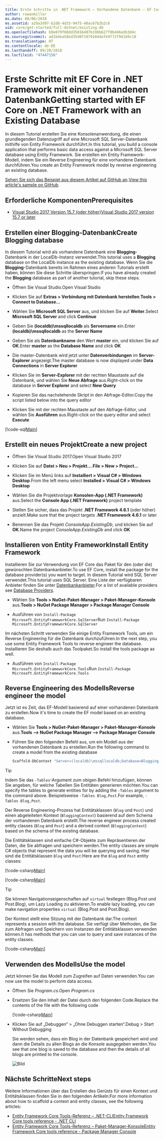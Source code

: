 ```yaml
---
title: Erste Schritte in .NET Framework – Vorhandene Datenbank – EF Core
author: rowanmiller
ms.date: 08/06/2018
ms.assetid: a29a3d97-b2d8-4d33-9475-40ac67b3b2c6
uid: core/get-started/full-dotnet/existing-db
ms.openlocfilehash: b9e079f88dd35016407b19bb627f8bd46edb3d4c
ms.sourcegitcommit: ad1bdea58ed35d0f19791044efe9f72f94189c18
ms.translationtype: HT
ms.contentlocale: de-DE
ms.lasthandoff: 09/28/2018
ms.locfileid: "47447156"
---
```

# <a name="getting-started-with-ef-core-on-net-framework-with-an-existing-database"></a><span data-ttu-id="93413-102">Erste Schritte mit EF Core in .NET Framework mit einer vorhandenen Datenbank</span><span class="sxs-lookup"><span data-stu-id="93413-102">Getting started with EF Core on .NET Framework with an Existing Database</span></span>

<span data-ttu-id="93413-103">In diesem Tutorial erstellen Sie eine Konsolenanwendung, die einen grundlegenden Datenzugriff auf eine Microsoft SQL Server-Datenbank mithilfe von Entity Framework durchführt.</span><span class="sxs-lookup"><span data-stu-id="93413-103">In this tutorial, you build a console application that performs basic data access against a Microsoft SQL Server database using Entity Framework.</span></span> <span data-ttu-id="93413-104">Sie erstellen ein Entity Framework-Modell, indem Sie ein Reverse Engineering für eine vorhandene Datenbank durchführen.</span><span class="sxs-lookup"><span data-stu-id="93413-104">You create an Entity Framework model by reverse engineering an existing database.</span></span>

<span data-ttu-id="93413-105">[Sehen Sie sich das Beispiel aus diesem Artikel auf GitHub an](https://github.com/aspnet/EntityFramework.Docs/tree/master/samples/core/GetStarted/FullNet/ConsoleApp.ExistingDb).</span><span class="sxs-lookup"><span data-stu-id="93413-105">[View this article's sample on GitHub](https://github.com/aspnet/EntityFramework.Docs/tree/master/samples/core/GetStarted/FullNet/ConsoleApp.ExistingDb).</span></span>

## <a name="prerequisites"></a><span data-ttu-id="93413-106">Erforderliche Komponenten</span><span class="sxs-lookup"><span data-stu-id="93413-106">Prerequisites</span></span>

* [<span data-ttu-id="93413-107">Visual Studio 2017 Version 15.7 (oder höher)</span><span class="sxs-lookup"><span data-stu-id="93413-107">Visual Studio 2017 version 15.7 or later</span></span>](https://www.visualstudio.com/downloads/)

## <a name="create-blogging-database"></a><span data-ttu-id="93413-108">Erstellen einer Blogging-Datenbank</span><span class="sxs-lookup"><span data-stu-id="93413-108">Create Blogging database</span></span>

<span data-ttu-id="93413-109">In diesem Tutorial wird als vorhandene Datenbank eine **Blogging**-Datenbank in der LocalDb-Instanz verwendet.</span><span class="sxs-lookup"><span data-stu-id="93413-109">This tutorial uses a **Blogging** database on the LocalDb instance as the existing database.</span></span> <span data-ttu-id="93413-110">Wenn Sie die **Blogging**-Datenbank bereits im Rahmen eines anderen Tutorials erstellt haben, können Sie diese Schritte überspringen.</span><span class="sxs-lookup"><span data-stu-id="93413-110">If you have already created the **Blogging** database as part of another tutorial, skip these steps.</span></span>

* <span data-ttu-id="93413-111">Öffnen Sie Visual Studio.</span><span class="sxs-lookup"><span data-stu-id="93413-111">Open Visual Studio</span></span>

* <span data-ttu-id="93413-112">Klicken Sie auf **Extras > Verbindung mit Datenbank herstellen**.</span><span class="sxs-lookup"><span data-stu-id="93413-112">**Tools > Connect to Database...**</span></span>

* <span data-ttu-id="93413-113">Wählen Sie **Microsoft SQL Server** aus, und klicken Sie auf **Weiter**.</span><span class="sxs-lookup"><span data-stu-id="93413-113">Select **Microsoft SQL Server** and click **Continue**</span></span>

* <span data-ttu-id="93413-114">Geben Sie **(localdb)\mssqllocaldb** als **Servername** ein.</span><span class="sxs-lookup"><span data-stu-id="93413-114">Enter **(localdb)\mssqllocaldb** as the **Server Name**</span></span>

* <span data-ttu-id="93413-115">Geben Sie als **Datenbankname** den Wert **master** ein, und klicken Sie auf **OK**.</span><span class="sxs-lookup"><span data-stu-id="93413-115">Enter **master** as the **Database Name** and click **OK**</span></span>

* <span data-ttu-id="93413-116">Die master-Datenbank wird jetzt unter **Datenverbindungen** im **Server-Explorer** angezeigt.</span><span class="sxs-lookup"><span data-stu-id="93413-116">The master database is now displayed under **Data Connections** in **Server Explorer**</span></span>

* <span data-ttu-id="93413-117">Klicken Sie im **Server-Explorer** mit der rechten Maustaste auf die Datenbank, und wählen Sie **Neue Abfrage** aus.</span><span class="sxs-lookup"><span data-stu-id="93413-117">Right-click on the database in **Server Explorer** and select **New Query**</span></span>

* <span data-ttu-id="93413-118">Kopieren Sie das nachstehende Skript in den Abfrage-Editor.</span><span class="sxs-lookup"><span data-stu-id="93413-118">Copy the script listed below into the query editor</span></span>

* <span data-ttu-id="93413-119">Klicken Sie mit der rechten Maustaste auf den Abfrage-Editor, und wählen Sie **Ausführen** aus.</span><span class="sxs-lookup"><span data-stu-id="93413-119">Right-click on the query editor and select **Execute**</span></span>

[!code-sql[Main](../_shared/create-blogging-database-script.sql)]

## <a name="create-a-new-project"></a><span data-ttu-id="93413-120">Erstellt ein neues Projekt</span><span class="sxs-lookup"><span data-stu-id="93413-120">Create a new project</span></span>

* <span data-ttu-id="93413-121">Öffnen Sie Visual Studio 2017.</span><span class="sxs-lookup"><span data-stu-id="93413-121">Open Visual Studio 2017</span></span>

* <span data-ttu-id="93413-122">Klicken Sie auf **Datei > Neu > Projekt...**.</span><span class="sxs-lookup"><span data-stu-id="93413-122">**File > New > Project...**</span></span>

* <span data-ttu-id="93413-123">Klicken Sie im Menü links auf **Installiert > Visual C# > Windows Desktop**.</span><span class="sxs-lookup"><span data-stu-id="93413-123">From the left menu select **Installed > Visual C# > Windows Desktop**</span></span>

* <span data-ttu-id="93413-124">Wählen Sie die Projektvorlage **Konsolen-App (.NET Framework)** aus.</span><span class="sxs-lookup"><span data-stu-id="93413-124">Select the **Console App (.NET Framework)** project template</span></span>

* <span data-ttu-id="93413-125">Stellen Sie sicher, dass das Projekt **.NET Framework 4.6.1** (oder höher) anzielt.</span><span class="sxs-lookup"><span data-stu-id="93413-125">Make sure that the project targets **.NET Framework 4.6.1** or later</span></span>

* <span data-ttu-id="93413-126">Benennen Sie das Projekt *ConsoleApp.ExistingDb*, und klicken Sie auf **OK**.</span><span class="sxs-lookup"><span data-stu-id="93413-126">Name the project *ConsoleApp.ExistingDb* and click **OK**</span></span>

## <a name="install-entity-framework"></a><span data-ttu-id="93413-127">Installieren von Entity Framework</span><span class="sxs-lookup"><span data-stu-id="93413-127">Install Entity Framework</span></span>

<span data-ttu-id="93413-128">Installieren Sie zur Verwendung von EF Core das Paket für den (oder die) gewünschten Datenbankanbieter.</span><span class="sxs-lookup"><span data-stu-id="93413-128">To use EF Core, install the package for the database provider(s) you want to target.</span></span> <span data-ttu-id="93413-129">In diesem Tutorial wird SQL Server verwendet.</span><span class="sxs-lookup"><span data-stu-id="93413-129">This tutorial uses SQL Server.</span></span> <span data-ttu-id="93413-130">Eine Liste der verfügbaren Anbieter finden Sie unter [Datenbankanbieter](../../providers/index.md).</span><span class="sxs-lookup"><span data-stu-id="93413-130">For a list of available providers see [Database Providers](../../providers/index.md).</span></span>

* <span data-ttu-id="93413-131">Wählen Sie **Tools > NuGet-Paket-Manager > Paket-Manager-Konsole** aus.</span><span class="sxs-lookup"><span data-stu-id="93413-131">**Tools > NuGet Package Manager > Package Manager Console**</span></span>

* <span data-ttu-id="93413-132">Ausführen von `Install-Package Microsoft.EntityFrameworkCore.SqlServer`</span><span class="sxs-lookup"><span data-stu-id="93413-132">Run `Install-Package Microsoft.EntityFrameworkCore.SqlServer`</span></span>

<span data-ttu-id="93413-133">Im nächsten Schritt verwenden Sie einige Entity Framework Tools, um ein Reverse Engineering für die Datenbank durchzuführen.</span><span class="sxs-lookup"><span data-stu-id="93413-133">In the next step, you use some Entity Framework Tools to reverse engineer the database.</span></span> <span data-ttu-id="93413-134">Installieren Sie deshalb auch das Toolpaket.</span><span class="sxs-lookup"><span data-stu-id="93413-134">So install the tools package as well.</span></span>

* <span data-ttu-id="93413-135">Ausführen von `Install-Package Microsoft.EntityFrameworkCore.Tools`</span><span class="sxs-lookup"><span data-stu-id="93413-135">Run `Install-Package Microsoft.EntityFrameworkCore.Tools`</span></span>

## <a name="reverse-engineer-the-model"></a><span data-ttu-id="93413-136">Reverse Engineering des Modells</span><span class="sxs-lookup"><span data-stu-id="93413-136">Reverse engineer the model</span></span>

<span data-ttu-id="93413-137">Jetzt ist es Zeit, das EF-Modell basierend auf einer vorhandenen Datenbank zu erstellen.</span><span class="sxs-lookup"><span data-stu-id="93413-137">Now it's time to create the EF model based on an existing database.</span></span>

* <span data-ttu-id="93413-138">Wählen Sie **Tools > NuGet-Paket-Manager > Paket-Manager-Konsole** aus.</span><span class="sxs-lookup"><span data-stu-id="93413-138">**Tools –> NuGet Package Manager –> Package Manager Console**</span></span>

* <span data-ttu-id="93413-139">Führen Sie den folgenden Befehl aus, um ein Modell aus der vorhandenen Datenbank zu erstellen.</span><span class="sxs-lookup"><span data-stu-id="93413-139">Run the following command to create a model from the existing database</span></span>

  ``` powershell
  Scaffold-DbContext "Server=(localdb)\mssqllocaldb;Database=Blogging;Trusted_Connection=True;" Microsoft.EntityFrameworkCore.SqlServer
  ```

> [!TIP]  
> <span data-ttu-id="93413-140">Indem Sie das `-Tables`-Argument zum obigen Befehl hinzufügen, können Sie angeben, für welche Tabellen Sie Entitäten generieren möchten.</span><span class="sxs-lookup"><span data-stu-id="93413-140">You can specify the tables to generate entities for by adding the `-Tables` argument to the command above.</span></span> <span data-ttu-id="93413-141">Beispielsweise `-Tables Blog,Post`.</span><span class="sxs-lookup"><span data-stu-id="93413-141">For example, `-Tables Blog,Post`.</span></span>

<span data-ttu-id="93413-142">Der Reverse Engineering-Prozess hat Entitätsklassen (`Blog` und `Post`) und einen abgeleiteten Kontext (`BloggingContext`) basierend auf dem Schema der vorhandenen Datenbank erstellt.</span><span class="sxs-lookup"><span data-stu-id="93413-142">The reverse engineer process created entity classes (`Blog` and `Post`) and a derived context (`BloggingContext`) based on the schema of the existing database.</span></span>

<span data-ttu-id="93413-143">Die Entitätsklassen sind einfache C#-Objekte zum Repräsentieren der Daten, die Sie abfragen und speichern werden.</span><span class="sxs-lookup"><span data-stu-id="93413-143">The entity classes are simple C# objects that represent the data you will be querying and saving.</span></span> <span data-ttu-id="93413-144">Hier sind die Entitätsklassen `Blog` und `Post`:</span><span class="sxs-lookup"><span data-stu-id="93413-144">Here are the `Blog` and `Post` entity classes:</span></span>

 [!code-csharp[Main](../../../../samples/core/GetStarted/FullNet/ConsoleApp.ExistingDb/Blog.cs)]

[!code-csharp[Main](../../../../samples/core/GetStarted/FullNet/ConsoleApp.ExistingDb/Post.cs)]

> [!TIP]  
> <span data-ttu-id="93413-145">Sie können Navigationseigenschaften auf `virtual` festlegen (Blog.Post und Post.Blog), um Lazy Loading zu aktivieren.</span><span class="sxs-lookup"><span data-stu-id="93413-145">To enable lazy loading, you can make navigation properties `virtual` (Blog.Post and Post.Blog).</span></span>

<span data-ttu-id="93413-146">Der Kontext stellt eine Sitzung mit der Datenbank dar.</span><span class="sxs-lookup"><span data-stu-id="93413-146">The context represents a session with the database.</span></span> <span data-ttu-id="93413-147">Sie verfügt über Methoden, die Sie zum Abfragen und Speichern von Instanzen der Entitätsklassen verwenden können.</span><span class="sxs-lookup"><span data-stu-id="93413-147">It has methods that you can use to query and save instances of the entity classes.</span></span>

[!code-csharp[Main](../../../../samples/core/GetStarted/FullNet/ConsoleApp.ExistingDb/BloggingContext.cs)]

## <a name="use-the-model"></a><span data-ttu-id="93413-148">Verwenden des Modells</span><span class="sxs-lookup"><span data-stu-id="93413-148">Use the model</span></span>

<span data-ttu-id="93413-149">Jetzt können Sie das Modell zum Zugreifen auf Daten verwenden.</span><span class="sxs-lookup"><span data-stu-id="93413-149">You can now use the model to perform data access.</span></span>

* <span data-ttu-id="93413-150">Öffnen Sie *Program.cs*.</span><span class="sxs-lookup"><span data-stu-id="93413-150">Open *Program.cs*</span></span>

* <span data-ttu-id="93413-151">Ersetzen Sie den Inhalt der Datei durch den folgenden Code.</span><span class="sxs-lookup"><span data-stu-id="93413-151">Replace the contents of the file with the following code</span></span>

  [!code-csharp[Main](../../../../samples/core/GetStarted/FullNet/ConsoleApp.ExistingDb/Program.cs)] 

* <span data-ttu-id="93413-152">Klicken Sie auf „Debuggen“ > „Ohne Debuggen starten“.</span><span class="sxs-lookup"><span data-stu-id="93413-152">Debug > Start Without Debugging</span></span>

  <span data-ttu-id="93413-153">Sie werden sehen, dass ein Blog in der Datenbank gespeichert wird und dann die Details zu allen Blogs an die Konsole ausgegeben werden.</span><span class="sxs-lookup"><span data-stu-id="93413-153">You see that one blog is saved to the database and then the details of all blogs are printed to the console.</span></span>

  ![Bild](_static/output-existing-db.png)

## <a name="next-steps"></a><span data-ttu-id="93413-155">Nächste Schritte</span><span class="sxs-lookup"><span data-stu-id="93413-155">Next steps</span></span>

<span data-ttu-id="93413-156">Weitere Informationen über das Erstellen des Gerüsts für einen Kontext und Entitätsklassen finden Sie in den folgenden Artikeln:</span><span class="sxs-lookup"><span data-stu-id="93413-156">For more information about how to scaffold a context and entity classes, see the following articles:</span></span>
* [<span data-ttu-id="93413-157">Entity Framework Core Tools-Referenz – .NET-CLI</span><span class="sxs-lookup"><span data-stu-id="93413-157">Entity Framework Core tools reference - .NET CLI</span></span>](xref:core/miscellaneous/cli/dotnet#dotnet-ef-dbcontext-scaffold)
* [<span data-ttu-id="93413-158">Entity Framework Core Tools-Referenz – Paket-Manager-Konsole</span><span class="sxs-lookup"><span data-stu-id="93413-158">Entity Framework Core tools reference - Package Manager Console</span></span>](xref:core/miscellaneous/cli/powershell#scaffold-dbcontext)